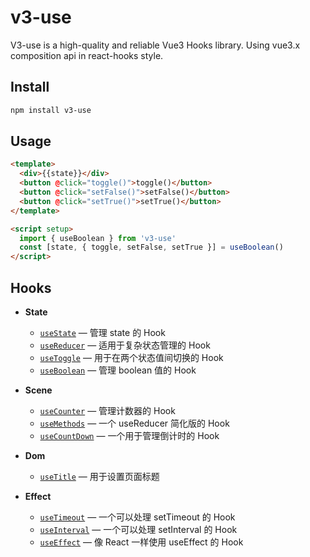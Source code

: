 # v3-use

V3-use is a high-quality and reliable Vue3 Hooks library. Using vue3.x composition api in react-hooks style.

## Install

```sh
npm install v3-use
```

## Usage

```html
<template>
  <div>{{state}}</div>
  <button @click="toggle()">toggle()</button>
  <button @click="setFalse()">setFalse()</button>
  <button @click="setTrue()">setTrue()</button>
</template>

<script setup>
  import { useBoolean } from 'v3-use'
  const [state, { toggle, setFalse, setTrue }] = useBoolean()
</script>
```

## Hooks

- **State**

  - [`useState`](https://v3use.ismufang.com/useState.html) &mdash; 管理 state 的 Hook
  - [`useReducer`](https://v3use.ismufang.com/useReducer) &mdash; 适用于复杂状态管理的 Hook
  - [`useToggle`](https://v3use.ismufang.com/useToggle.html) &mdash; 用于在两个状态值间切换的 Hook
  - [`useBoolean`](https://v3use.ismufang.com/useBoolean.html) &mdash; 管理 boolean 值的 Hook

- **Scene**

  - [`useCounter`](https://v3use.ismufang.com/useCounter.html) &mdash; 管理计数器的 Hook
  - [`useMethods`](https://v3use.ismufang.com/useMethods.html) &mdash; 一个 useReducer 简化版的 Hook
  - [`useCountDown`](https://v3use.ismufang.com/useCountDown.html) &mdash; 一个用于管理倒计时的 Hook

- **Dom**

  - [`useTitle`](https://v3use.ismufang.com/useTitle.html) &mdash; 用于设置页面标题

- **Effect**
  - [`useTimeout`](https://v3use.ismufang.com/useTimeout.html) &mdash; 一个可以处理 setTimeout 的 Hook
  - [`useInterval`](https://v3use.ismufang.com/useInterval.html) &mdash; 一个可以处理 setInterval 的 Hook
  - [`useEffect`](https://v3use.ismufang.com/useEffect.html) &mdash; 像 React 一样使用 useEffect 的 Hook
